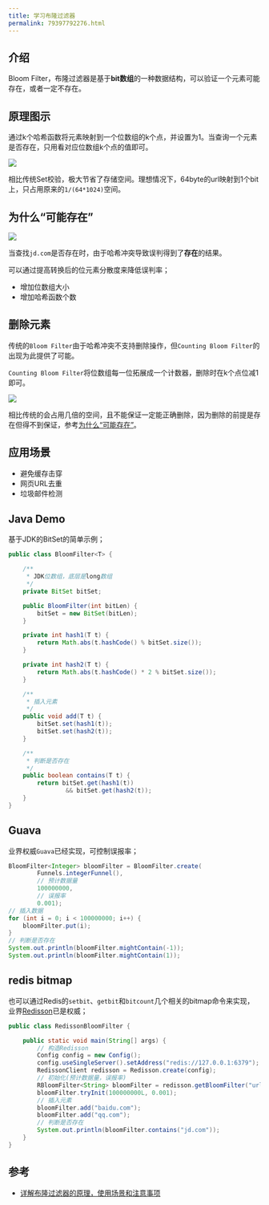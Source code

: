 ```yaml
---
title: 学习布隆过滤器
permalink: 79397792276.html
---
```


## 介绍

Bloom Filter，布隆过滤器是基于**bit数组**的一种数据结构，可以验证一个元素可能存在，或者一定不存在。

## 原理图示

通过k个哈希函数将元素映射到一个位数组的k个点，并设置为1。当查询一个元素是否存在，只用看对应位数组k个点的值即可。

![](http://image.caojiantao.site:1024/000db0fe22681a3c38602e929075dd05.png)

相比传统Set校验，极大节省了存储空间。理想情况下，64byte的url映射到1个bit上，只占用原来的`1/(64*1024)`空间。

## 为什么“可能存在”

![](http://image.caojiantao.site:1024/25dc552ff65aae16ad72f83b73dbb67d.png)

当查找`jd.com`是否存在时，由于哈希冲突导致误判得到了**存在**的结果。

可以通过提高转换后的位元素分散度来降低误判率；

- 增加位数组大小
- 增加哈希函数个数

## 删除元素

传统的`Bloom Filter`由于哈希冲突不支持删除操作，但`Counting Bloom Filter`的出现为此提供了可能。

`Counting Bloom Filter`将位数组每一位拓展成一个计数器，删除时在k个点位减1即可。

![](http://image.caojiantao.site:1024/2669cfa7edcaeb612d0563ddd9766f76.png)

相比传统的会占用几倍的空间，且不能保证一定能正确删除，因为删除的前提是存在但得不到保证，参考[为什么“可能存在”](#为什么可能存在)。

## 应用场景

- 避免缓存击穿
- 网页URL去重
- 垃圾邮件检测

## Java Demo

基于JDK的BitSet的简单示例；

```java
public class BloomFilter<T> {

    /**
     * JDK位数组，底层是long数组
     */
    private BitSet bitSet;

    public BloomFilter(int bitLen) {
        bitSet = new BitSet(bitLen);
    }

    private int hash1(T t) {
        return Math.abs(t.hashCode() % bitSet.size());
    }

    private int hash2(T t) {
        return Math.abs(t.hashCode() * 2 % bitSet.size());
    }

    /**
     * 插入元素
     */
    public void add(T t) {
        bitSet.set(hash1(t));
        bitSet.set(hash2(t));
    }

    /**
     * 判断是否存在
     */
    public boolean contains(T t) {
        return bitSet.get(hash1(t))
                && bitSet.get(hash2(t));
    }
}
```

## Guava

业界权威`Guava`已经实现，可控制误报率；

```java
BloomFilter<Integer> bloomFilter = BloomFilter.create(
        Funnels.integerFunnel(),
        // 预计数据量
        100000000,
        // 误报率
        0.001);
// 插入数据
for (int i = 0; i < 100000000; i++) {
    bloomFilter.put(i);
}
// 判断是否存在
System.out.println(bloomFilter.mightContain(-1));
System.out.println(bloomFilter.mightContain(1));
```

## redis bitmap

也可以通过Redis的`setbit`、`getbit`和`bitcount`几个相关的bitmap命令来实现，业界[Redisson](https://github.com/redisson/redisson)已是权威；

```java
public class RedissonBloomFilter {

    public static void main(String[] args) {
        // 构造Redisson
        Config config = new Config();
        config.useSingleServer().setAddress("redis://127.0.0.1:6379");
        RedissonClient redisson = Redisson.create(config);
        // 初始化(预计数据量，误报率)
        RBloomFilter<String> bloomFilter = redisson.getBloomFilter("urlList");
        bloomFilter.tryInit(100000000L, 0.001);
        // 插入元素
        bloomFilter.add("baidu.com");
        bloomFilter.add("qq.com");
        // 判断是否存在
        System.out.println(bloomFilter.contains("jd.com"));
    }
}
```

## 参考

- [详解布隆过滤器的原理，使用场景和注意事项](https://zhuanlan.zhihu.com/p/43263751)
